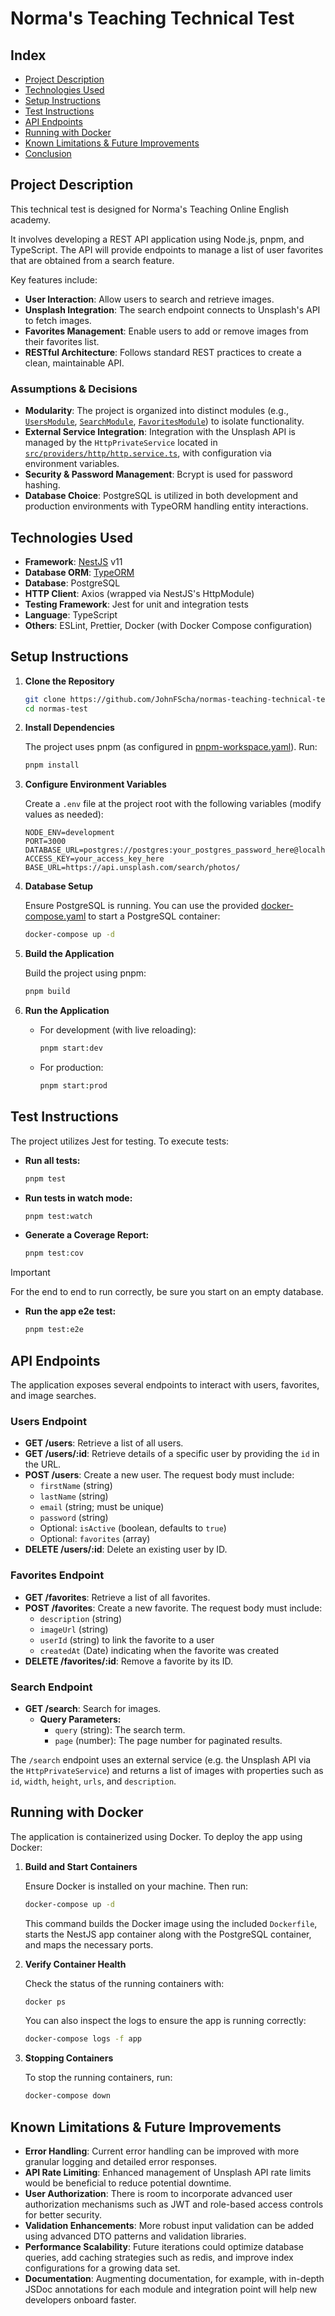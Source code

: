 # Norma's Teaching Technical Test

## Index

- [Project Description](#project-description)
- [Technologies Used](#technologies-used)
- [Setup Instructions](#setup-instructions)
- [Test Instructions](#test-instructions)
- [API Endpoints](#api-endpoints)
- [Running with Docker](#running-with-docker)
- [Known Limitations & Future Improvements](#known-limitations--future-improvements)
- [Conclusion](#conclusion)

## Project Description

This technical test is designed for Norma's Teaching Online English academy.

It involves developing a REST API application using Node.js, pnpm, and TypeScript. The API will provide endpoints to manage a list of user favorites that are obtained from a search feature.

Key features include:
- **User Interaction**: Allow users to search and retrieve images.
- **Unsplash Integration**: The search endpoint connects to Unsplash's API to fetch images.
- **Favorites Management**: Enable users to add or remove images from their favorites list.
- **RESTful Architecture**: Follows standard REST practices to create a clean, maintainable API.

### Assumptions & Decisions

- **Modularity**: The project is organized into distinct modules (e.g., [`UsersModule`](src/users/users.module.ts), [`SearchModule`](src/search/search.module.ts), [`FavoritesModule`](src/favorites/favorites.module.ts)) to isolate functionality.
- **External Service Integration**: Integration with the Unsplash API is managed by the `HttpPrivateService` located in [`src/providers/http/http.service.ts`](src/providers/http/http.service.ts), with configuration via environment variables.
- **Security & Password Management**: Bcrypt is used for password hashing.
- **Database Choice**: PostgreSQL is utilized in both development and production environments with TypeORM handling entity interactions.

## Technologies Used

- **Framework**: [NestJS](https://docs.nestjs.com/) v11
- **Database ORM**: [TypeORM](https://typeorm.io/)
- **Database**: PostgreSQL
- **HTTP Client**: Axios (wrapped via NestJS's HttpModule)
- **Testing Framework**: Jest for unit and integration tests
- **Language**: TypeScript
- **Others**: ESLint, Prettier, Docker (with Docker Compose configuration)

## Setup Instructions

1. **Clone the Repository**

   ```sh
   git clone https://github.com/JohnFScha/normas-teaching-technical-test.git
   cd normas-test
   ```

2. **Install Dependencies**

   The project uses pnpm (as configured in [pnpm-workspace.yaml](pnpm-workspace.yaml)). Run:

   ```sh
   pnpm install
   ```

3. **Configure Environment Variables**

   Create a `.env` file at the project root with the following variables (modify values as needed):

   ```
   NODE_ENV=development
   PORT=3000
   DATABASE_URL=postgres://postgres:your_postgres_password_here@localhost:5433/image_db
   ACCESS_KEY=your_access_key_here
   BASE_URL=https://api.unsplash.com/search/photos/
   ```

4. **Database Setup**

   Ensure PostgreSQL is running. You can use the provided [docker-compose.yaml](docker-compose.yaml) to start a PostgreSQL container:

   ```sh
   docker-compose up -d
   ```

5. **Build the Application**

   Build the project using pnpm:

   ```sh
   pnpm build
   ```

6. **Run the Application**

   - For development (with live reloading):

     ```sh
     pnpm start:dev
     ```

   - For production:

     ```sh
     pnpm start:prod
     ```

## Test Instructions

The project utilizes Jest for testing. To execute tests:

- **Run all tests:**

  ```sh
  pnpm test
  ```

- **Run tests in watch mode:**

  ```sh
  pnpm test:watch
  ```

- **Generate a Coverage Report:**

  ```sh
  pnpm test:cov
  ```

> [!IMPORTANT]
> For the end to end to run correctly, be sure you start on an empty database.

- **Run the app e2e test:**

  ```sh
  pnpm test:e2e
  ```

## API Endpoints

The application exposes several endpoints to interact with users, favorites, and image searches.

### Users Endpoint

- **GET /users**: Retrieve a list of all users.
- **GET /users/:id**: Retrieve details of a specific user by providing the `id` in the URL.
- **POST /users**: Create a new user. The request body must include:
  - `firstName` (string)
  - `lastName` (string)
  - `email` (string; must be unique)
  - `password` (string)
  - Optional: `isActive` (boolean, defaults to `true`)
  - Optional: `favorites` (array)
- **DELETE /users/:id**: Delete an existing user by ID.

### Favorites Endpoint

- **GET /favorites**: Retrieve a list of all favorites.
- **POST /favorites**: Create a new favorite. The request body must include:
  - `description` (string)
  - `imageUrl` (string)
  - `userId` (string) to link the favorite to a user
  - `createdAt` (Date) indicating when the favorite was created
- **DELETE /favorites/:id**: Remove a favorite by its ID.

### Search Endpoint

- **GET /search**: Search for images.
  - **Query Parameters:**
    - `query` (string): The search term.
    - `page` (number): The page number for paginated results.

The `/search` endpoint uses an external service (e.g. the Unsplash API via the `HttpPrivateService`) and returns a list of images with properties such as `id`, `width`, `height`, `urls`, and `description`.

## Running with Docker

The application is containerized using Docker. To deploy the app using Docker:

1. **Build and Start Containers**

   Ensure Docker is installed on your machine. Then run:

   ```sh
   docker-compose up -d
   ```

   This command builds the Docker image using the included `Dockerfile`, starts the NestJS app container along with the PostgreSQL container, and maps the necessary ports.

2. **Verify Container Health**

   Check the status of the running containers with:

   ```sh
   docker ps
   ```

   You can also inspect the logs to ensure the app is running correctly:

   ```sh
   docker-compose logs -f app
   ```

3. **Stopping Containers**

   To stop the running containers, run:

   ```sh
   docker-compose down
   ```

## Known Limitations & Future Improvements

- **Error Handling**: Current error handling can be improved with more granular logging and detailed error responses.
- **API Rate Limiting**: Enhanced management of Unsplash API rate limits would be beneficial to reduce potential downtime.
- **User Authorization**: There is room to incorporate advanced user authorization mechanisms such as JWT and role-based access controls for better security.
- **Validation Enhancements**: More robust input validation can be added using advanced DTO patterns and validation libraries.
- **Performance Scalability**: Future iterations could optimize database queries, add caching strategies such as redis, and improve index configurations for a growing data set.
- **Documentation**: Augmenting documentation, for example, with in-depth JSDoc annotations for each module and integration point will help new developers onboard faster.